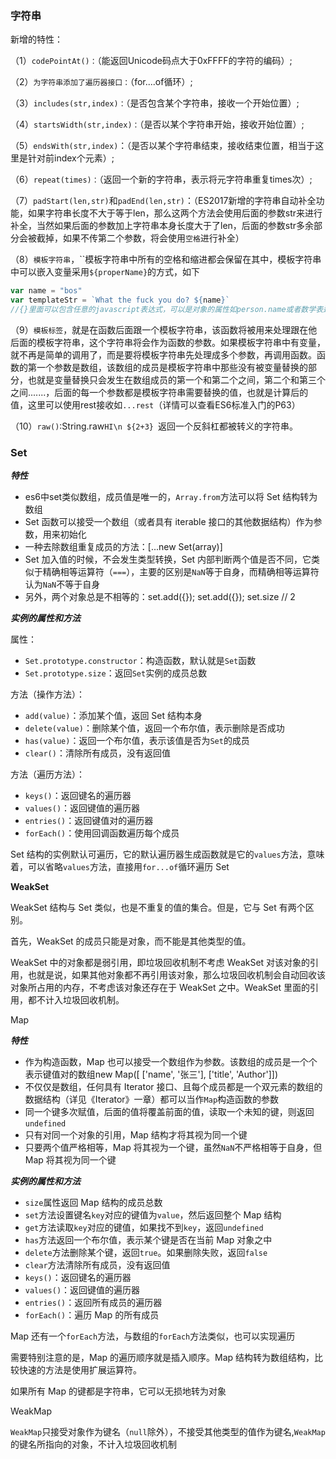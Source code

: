 ### 字符串

新增的特性：

（1）`codePointAt()：`（能返回Unicode码点大于0xFFFF的字符的编码）;

（2）`为字符串添加了遍历器接口：`（for....of循环）;

（3）`includes(str,index)：`（是否包含某个字符串，接收一个开始位置）;

（4）`startsWidth(str,index)：`（是否以某个字符串开始，接收开始位置）;

（5）`endsWith(str,index)`：（是否以某个字符串结束，接收结束位置，相当于这里是针对前index个元素）;

（6）`repeat(times)：`（返回一个新的字符串，表示将元字符串重复times次）;

（7）`padStart(len,str)`和`padEnd(len,str)`：（ES2017新增的字符串自动补全功能，如果字符串长度不大于等于len，那么这两个方法会使用后面的参数str来进行补全，当然如果后面的参数加上字符串本身长度大于了len，后面的参数str多余部分会被截掉，如果不传第二个参数，将会使用`空格`进行补全）

（8）`模板字符串`，\`\`模板字符串中所有的空格和缩进都会保留在其中，模板字符串中可以嵌入变量采用`${properName}`的方式，如下

```js
var name = "bos"
var templateStr = `What the fuck you do? ${name}`
//{}里面可以包含任意的javascript表达式，可以是对象的属性如person.name或者数学表达式x+y等等，还能够调用函数${fn()}
```

（9）`模板标签`，就是在函数后面跟一个模板字符串，该函数将被用来处理跟在他后面的模板字符串，这个字符串将会作为函数的参数。如果模板字符串中有变量，就不再是简单的调用了，而是要将模板字符串先处理成多个参数，再调用函数。函数的第一个参数是数组，该数组的成员是模板字符串中那些没有被变量替换的部分，也就是变量替换只会发生在数组成员的第一个和第二个之间，第二个和第三个之间.......，后面的每一个参数都是模板字符串需要替换的值，也就是计算后的值，这里可以使用rest接收如`...rest`（详情可以查看ES6标准入门的P63）

（10）`raw()`:String.raw`HI\n ${2+3} `返回一个反斜杠都被转义的字符串。

### Set

 ***特性***

 - es6中set类似数组，成员值是唯一的，`Array.from`方法可以将 Set 结构转为数组
 - Set 函数可以接受一个数组（或者具有 iterable 接口的其他数据结构）作为参数，用来初始化
 - 一种去除数组重复成员的方法：[...new Set(array)]
 - Set 加入值的时候，不会发生类型转换，Set 内部判断两个值是否不同，它类似于精确相等运算符（`===`），主要的区别是`NaN`等于自身，而精确相等运算符认为`NaN`不等于自身
 - 另外，两个对象总是不相等的：set.add({}); set.add({}); set.size // 2

  ***实例的属性和方法***

 属性：

 - `Set.prototype.constructor`：构造函数，默认就是`Set`函数
 - `Set.prototype.size`：返回`Set`实例的成员总数

 方法（操作方法）：

 - `add(value)`：添加某个值，返回 Set 结构本身
 - `delete(value)`：删除某个值，返回一个布尔值，表示删除是否成功
 - `has(value)`：返回一个布尔值，表示该值是否为`Set`的成员
 - `clear()`：清除所有成员，没有返回值

 方法（遍历方法）：

 - `keys()`：返回键名的遍历器
 - `values()`：返回键值的遍历器
 - `entries()`：返回键值对的遍历器
 - `forEach()`：使用回调函数遍历每个成员

 Set 结构的实例默认可遍历，它的默认遍历器生成函数就是它的`values`方法，意味着，可以省略`values`方法，直接用`for...of`循环遍历 Set

 **WeakSet**

 WeakSet 结构与 Set 类似，也是不重复的值的集合。但是，它与 Set 有两个区别。

 首先，WeakSet 的成员只能是对象，而不能是其他类型的值。

 WeakSet 中的对象都是弱引用，即垃圾回收机制不考虑 WeakSet 对该对象的引用，也就是说，如果其他对象都不再引用该对象，那么垃圾回收机制会自动回收该对象所占用的内存，不考虑该对象还存在于 WeakSet 之中。WeakSet 里面的引用，都不计入垃圾回收机制。

Map

 ***特性***

 - 作为构造函数，Map 也可以接受一个数组作为参数。该数组的成员是一个个表示键值对的数组new Map([  ['name', '张三'],  ['title', 'Author']])
 - 不仅仅是数组，任何具有 Iterator 接口、且每个成员都是一个双元素的数组的数据结构（详见《Iterator》一章）都可以当作`Map`构造函数的参数
 - 同一个键多次赋值，后面的值将覆盖前面的值，读取一个未知的键，则返回`undefined`
 - 只有对同一个对象的引用，Map 结构才将其视为同一个键
 - 只要两个值严格相等，Map 将其视为一个键，虽然`NaN`不严格相等于自身，但 Map 将其视为同一个键

 ***实例的属性和方法***

 - `size`属性返回 Map 结构的成员总数
 - `set`方法设置键名`key`对应的键值为`value`，然后返回整个 Map 结构
 - `get`方法读取`key`对应的键值，如果找不到`key`，返回`undefined`
 - `has`方法返回一个布尔值，表示某个键是否在当前 Map 对象之中
 - `delete`方法删除某个键，返回`true`。如果删除失败，返回`false`
 - `clear`方法清除所有成员，没有返回值
 - `keys()`：返回键名的遍历器
 - `values()`：返回键值的遍历器
 - `entries()`：返回所有成员的遍历器
 - `forEach()`：遍历 Map 的所有成员

 Map 还有一个`forEach`方法，与数组的`forEach`方法类似，也可以实现遍历

 需要特别注意的是，Map 的遍历顺序就是插入顺序。Map 结构转为数组结构，比较快速的方法是使用扩展运算符。

 如果所有 Map 的键都是字符串，它可以无损地转为对象

 WeakMap

 `WeakMap`只接受对象作为键名（`null`除外），不接受其他类型的值作为键名,`WeakMap`的键名所指向的对象，不计入垃圾回收机制



